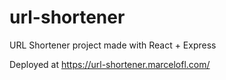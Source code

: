 # url-shortener
URL Shortener project made with React + Express

Deployed at
https://url-shortener.marcelofl.com/
